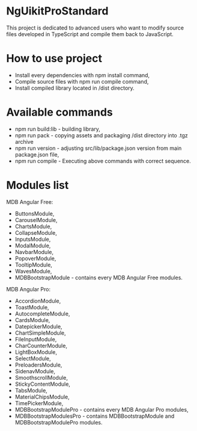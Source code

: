 
# NgUikitProStandard

This project is dedicated to advanced users who want to modify source files developed in TypeScript and compile them back to JavaScript.

# How to use project

* Install every dependencies with npm install command,
* Compile source files with npm run compile command,
* Install compiled library located in /dist directory.

# Available commands

* npm run build:lib - building library,
* npm run pack - copying assets and packaging /dist directory into .tgz archive
* npm run version - adjusting src/lib/package.json version from main package.json file,
* npm run compile - Executing above commands with correct sequence.

# Modules list

MDB Angular Free:

* ButtonsModule,
* CarouselModule,
* ChartsModule,
* CollapseModule,
* InputsModule,
* ModalModule,
* NavbarModule,
* PopoverModule,
* TooltipModule,
* WavesModule,
* MDBBootstrapModule - contains every MDB Angular Free modules.

MDB Angular Pro:

* AccordionModule,
* ToastModule,
* AutocompleteModule,
* CardsModule,
* DatepickerModule,
* ChartSimpleModule,
* FileInputModule,
* CharCounterModule,
* LightBoxModule,
* SelectModule,
* PreloadersModule,
* SidenavModule,
* SmoothscrollModule,
* StickyContentModule,
* TabsModule,
* MaterialChipsModule,
* TimePickerModule,
* MDBBootstrapModulePro - contains every MDB Angular Pro modules,
* MDBBootstrapModulesPro - contains MDBBootstrapModule and MDBBootstrapModulePro modules.